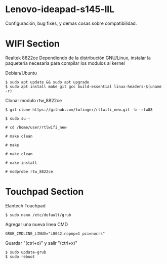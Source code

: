 # Lenovo-ideapad-s145-llL
Configuración, bug fixes, y demas cosas sobre compatibilidad.

# WIFI Section 

Realtek 8822ce
Dependiendo de la distribución GNU/Linux, instalar la paquetería necesaría para compilar los modulos al kernel

Debian/Ubuntu
```
$ sudo apt update && sudo apt upgrade
$ sudo apt install make git gcc build-essential linux-headers-$(uname -r)
```
Clonar modulo rtw_8822ce
```
$ git clone https://github.com/lwfinger/rtlwifi_new.git -b -rtw88

$ sudo su -

# cd /home/user/rtlwifi_new

# make clean

# make 

# make clean

# make install

# modprobe rtw_8822ce
```
# Touchpad Section
Elantech Touchpad
```
$ sudo nano /etc/default/grub
```
Agregar una nueva linea CMD
```
GRUB_CMDLINE_LINUX="i8042.nopnp=1 pci=nocrs"
```
Guardar "(ctrl+o)" y salir "(ctrl+x)"
```
$ sudo update-grub
$ sudo reboot
```
